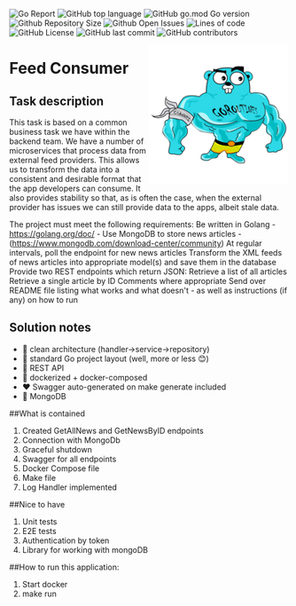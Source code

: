 ![Go Report](https://goreportcard.com/badge/github.com/evt/immulogapi)
![GitHub top language](https://img.shields.io/github/languages/top/DenisFilisov/feed_consumer)
![GitHub go.mod Go version](https://img.shields.io/github/go-mod/go-version/DenisFilisov/feed_consumer)
![Github Repository Size](https://img.shields.io/github/repo-size/DenisFilisov/feed_consumer)
![Github Open Issues](https://img.shields.io/github/issues/DenisFilisov/feed_consumer)
![Lines of code](https://img.shields.io/tokei/lines/github/DenisFilisov/feed_consumer)
![GitHub License](https://img.shields.io/github/license/DenisFilisov/feed_consumer)
![GitHub last commit](https://img.shields.io/github/last-commit/DenisFilisov/feed_consumer)
![GitHub contributors](https://img.shields.io/github/contributors/DenisFilisov/feed_consumer)

<img align="right" width="50%" src="./images/big-gopher.jpg">

# Feed Consumer
## Task description
This task is based on a common business task we have within the backend team. We have a number of microservices that process data from external feed providers. This allows us to transform the data into a consistent and desirable format that the app developers can consume. It also provides stability so that, as is often the case, when the external provider has issues we can still provide data to the apps, albeit stale data.

The project must meet the following requirements:
Be written in Golang - https://golang.org/doc/ - 
Use MongoDB to store news articles - (https://www.mongodb.com/download-center/community)
At regular intervals, poll the endpoint for new news articles
Transform the XML feeds of news articles into appropriate model(s) and save them in the database
Provide two REST endpoints which return JSON:
Retrieve a list of all articles
Retrieve a single article by ID
Comments where appropriate
Send over README file listing what works and what doesn't - as well as instructions (if any) on how to run

## Solution notes
- :trident: clean architecture (handler->service->repository)
- :book: standard Go project layout (well, more or less :blush:)
- :arrows_counterclockwise: REST API
- :whale: dockerized + docker-composed
- ❤️ Swagger auto-generated on make generate included
- :elephant: MongoDB


##What is contained
1. Created GetAllNews and GetNewsByID endpoints
2. Connection with MongoDb
3. Graceful shutdown
4. Swagger for all endpoints
5. Docker Compose file
6. Make file
7. Log Handler implemented

##Nice to have
1. Unit tests
2. E2E tests
3. Authentication by token
4. Library for working with mongoDB

##How to run this application:
1. Start docker
2. make run

